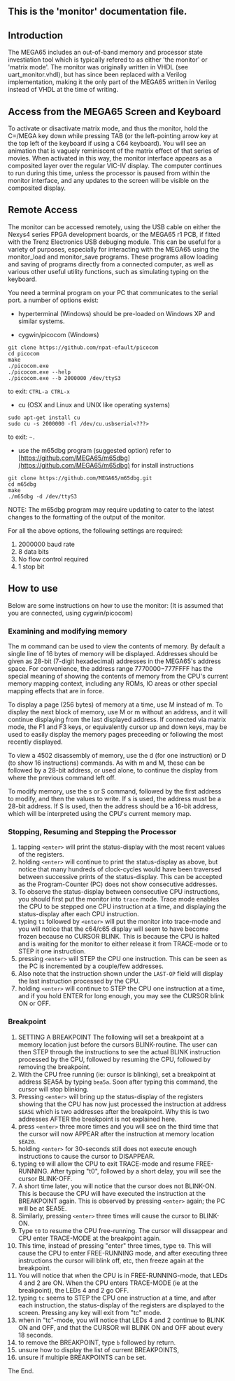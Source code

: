 ## This is the 'monitor' documentation file.

## Introduction

The MEGA65 includes an out-of-band memory and processor state investiation tool which is typically refered to as either
'the monitor' or 'matrix mode'.
The monitor was originally written in VHDL (see uart_monitor.vhdl), but has since been replaced with a Verilog implementation,
making it the only part of the MEGA65 written in Verilog instead of VHDL at the time of writing.

## Access from the MEGA65 Screen and Keyboard

To activate or disactivate matrix mode, and thus the monitor, hold the C=/MEGA key down while pressing TAB (or the
left-pointing arrow key at the top left of the keyboard if using a C64 keyboard).  You will see an animation that is
vaguely reminiscent of the matrix effect of that series of movies.  When activated in this way, the monitor interface
appears as a composited layer over the regular VIC-IV display.  The computer continues to run during this time, unless
the processor is paused from within the monitor interface, and any updates to the screen will be visible on the composited display.

## Remote Access

The monitor can be accessed remotely, using the USB cable on either the Nexys4 series FPGA development boards, or
the MEGA65 r1 PCB, if fitted with the Trenz Electronics USB debuging module.  This can be useful for a variety of
purposes, especially for interacting with the MEGA65 using the monitor_load and monitor_save programs. These programs
allow loading and saving of programs directly from a connected computer, as well as various other useful utility
functions, such as simulating typing on the keyboard.

You need a terminal program on your PC that communicates to the serial port. a number of options exist:

* hyperterminal  (Windows)
should be pre-loaded on Windows XP and similar systems.

* cygwin/picocom  (Windows)
 ```
git clone https://github.com/npat-efault/picocom
cd picocom
make
./picocom.exe
./picocom.exe --help
./picocom.exe --b 2000000 /dev/ttyS3
```
to exit: ```CTRL-a CTRL-x```

* cu (OSX and Linux and UNIX like operating systems)
 ```
sudo apt-get install cu
sudo cu -s 2000000 -fl /dev/cu.usbserial<???>
```
to exit: ```~.```

* use the m65dbg program (suggested option)
refer to [https://github.com/MEGA65/m65dbg](https://github.com/MEGA65/m65dbg) for install instructions
 ```
git clone https://github.com/MEGA65/m65dbg.git
cd m65dbg
make
./m65dbg -d /dev/ttyS3
```

NOTE: The m65dbg program may require updating to cater to the latest changes to the formatting of the output of
the monitor.

For all the above options, the following settings are required:

1. 2000000 baud rate
1. 8 data bits
1. No flow control required
1. 1 stop bit

## How to use

Below are some instructions on how to use the monitor:
(It is assumed that you are connected, using cygwin/picocom)

### Examining and modifying memory

The m command can be used to view the contents of memory.  By default a single line of 16 bytes of memory will be displayed.
Addresses should be given as 28-bit (7-digit hexadecimal) addresses in the MEGA65's address space. For convenience, the address
range $7770000-$777FFFF has the special meaning of showing the contents of memory from the CPU's current memory mapping context,
including any ROMs, IO areas or other special mapping effects that are in force.

To display a page (256 bytes) of memory at a time, use M instead of m.  To display the next block of memory, use M or m without an address,
and it will continue displaying from the last displayed address.  If connected via matrix mode, the F1 and F3 keys, or equivalently
cursor up and down keys, may be used to easily display the memory pages preceeding or following the most recently displayed.

To view a 4502 disassembly of memory, use the d (for one instruction) or D (to show 16 instructions) commands. As with m and M, these can
be followed by a 28-bit address, or used alone, to continue the display from where the previous command left off.

To modify memory, use the s or S command, followed by the first address to modify, and then the values to write.  If s is used, the address must be a 28-bit address. If S is used, then the address should be a 16-bit address, which will be interpreted using the CPU's current memory map.

### Stopping, Resuming and Stepping the Processor

1. tapping ```<enter>``` will print the status-display with the most recent values of the registers.
1. holding ```<enter>``` will continue to print the status-display as above, but notice that many hundreds of clock-cycles would have been traversed between successive prints of the status-display. This can be accepted as the Program-Counter (PC) does not show consecutive addresses.
1. To observe the status-display between consecutive CPU instructions, you should first put the monitor into ```trace``` mode. Trace mode enables the CPU to be stepped one CPU instruction at a time, and displaying the status-display after each CPU instruction.
1. typing ```t1``` followed by ```<enter>``` will put the monitor into trace-mode and you will notice that the c64/c65 display will seem to have become frozen because no CURSOR BLINK. This is because the CPU is halted and is waiting for the monitor to either release it from TRACE-mode or to STEP it one instruction.
 1. pressing ```<enter>``` will STEP the CPU one instruction. This can be seen as the PC is incremented by a couple/few addresses.
 1. Also note that the instruction shown under the ```LAST-OP``` field will display the last instruction processed by the CPU.
 1. holding ```<enter>``` will continue to STEP the CPU one instruction at a time, and if you hold ENTER for long enough, you may see the CURSOR blink ON or OFF.

### Breakpoint

1. SETTING A BREAKPOINT
The following will set a breakpoint at a memory location just before the cursors BLINK-routine. The user can then STEP through the instructions to see the actual BLINK instruction processed by the CPU, followed by resuming the CPU, followed by removing the breakpoint.
1. With the CPU free running (ie: cursor is blinking), set a breakpoint at address $EA5A by typing ```bea5a```. Soon after typing this command, the cursor will stop blinking.
1. Pressing ```<enter>``` will bring up the status-display of the registers showing that the CPU has now just processed the instruction at address ```$EA5E``` which is two addresses after the breakpoint. Why this is two addresses AFTER the breakpoint is not explained here.
1. press ```<enter>``` three more times and you will see on the third time that the cursor will now APPEAR after the instruction at memory location ```$EA20```.
1. holding ```<enter>``` for 30-seconds still does not execute enough instructions to cause the cursor to DISAPPEAR.
1. typing ```t0``` will allow the CPU to exit TRACE-mode and resume FREE-RUNNING. After typing "t0", followed by a short delay, you will see the cursor BLINK-OFF.
1. A short time later, you will notice that the cursor does not BLINK-ON. This is because the CPU will have executed the instruction at the BREAKPOINT again. This is observed by pressing ```<enter>``` again; the PC will be at $EA5E.
1. Similarly, pressing ```<enter>``` three times will cause the cursor to BLINK-ON.
1. Type ```t0``` to resume the CPU free-running. The cursor will dissappear and CPU enter TRACE-MODE at the breakpoint again.
1. This time, instead of pressing "enter" three times, type ```t0```. This will cause the CPU to enter FREE-RUNNING mode, and after executing three instructions the cursor will blink off, etc, then freeze again at the breakpoint.
1. You will notice that when the CPU is in FREE-RUNNING-mode, that LEDs 4 and 2 are ON. When the CPU enters TRACE-MODE (ie at the breakpoint), the LEDs 4 and 2 go OFF.
1. typing ```tc``` seems to STEP the CPU one instruction at a time, and after each instruction, the status-display of the registers are displayed to the screen. Pressing any key will exit from "tc" mode.
1. when in "tc"-mode, you will notice that LEDs 4 and 2 continue to BLINK ON and OFF, and that the CURSOR will BLINK ON and OFF about every 18 seconds.
1. to remove the BREAKPOINT, type ```b``` followed by return.
1. unsure how to display the list of current BREAKPOINTS,
1. unsure if multiple BREAKPOINTS can be set.

The End.


